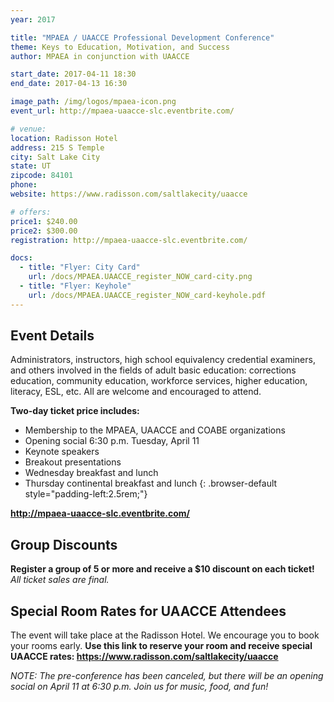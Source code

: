 ```yaml
---
year: 2017

title: "MPAEA / UAACCE Professional Development Conference"
theme: Keys to Education, Motivation, and Success
author: MPAEA in conjunction with UAACCE

start_date: 2017-04-11 18:30
end_date: 2017-04-13 16:30

image_path: /img/logos/mpaea-icon.png
event_url: http://mpaea-uaacce-slc.eventbrite.com/

# venue:
location: Radisson Hotel
address: 215 S Temple
city: Salt Lake City
state: UT
zipcode: 84101
phone:
website: https://www.radisson.com/saltlakecity/uaacce

# offers:
price1: $240.00
price2: $300.00
registration: http://mpaea-uaacce-slc.eventbrite.com/

docs:
  - title: "Flyer: City Card"
    url: /docs/MPAEA.UAACCE_register_NOW_card-city.png
  - title: "Flyer: Keyhole"
    url: /docs/MPAEA.UAACCE_register_NOW_card-keyhole.pdf
---
```

## Event Details

Administrators, instructors, high school equivalency credential examiners, and others involved in the fields of adult basic education: corrections education, community education, workforce services, higher education, literacy, ESL, etc. All are welcome and encouraged to attend.

**Two-day ticket price includes:**

  * Membership to the MPAEA, UAACCE and COABE organizations
  * Opening social 6:30 p.m. Tuesday, April 11
  * Keynote speakers
  * Breakout presentations
  * Wednesday breakfast and lunch
  * Thursday continental breakfast and lunch
  {: .browser-default style="padding-left:2.5rem;"}
  
**<http://mpaea-uaacce-slc.eventbrite.com/>**

## Group Discounts

**Register a group of 5 or more and receive a $10 discount on each ticket!**
*All ticket sales are final.*

## Special Room Rates for UAACCE Attendees

The event will take place at the Radisson Hotel. We encourage you to book your rooms early. **Use this link to reserve your room and receive special UAACCE rates: <https://www.radisson.com/saltlakecity/uaacce>**

*NOTE: The pre-conference has been canceled, but there will be an opening social on April 11 at 6:30 p.m. Join us for music, food, and fun!*

<script type="application/ld+json">
  {% include seo/json_event.json %}
</script>